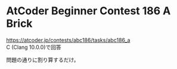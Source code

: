 # AtCoder Beginner Contest 186 A Brick  
https://atcoder.jp/contests/abc186/tasks/abc186_a  
C (Clang 10.0.0)で回答  

問題の通りに割り算するだけ。

